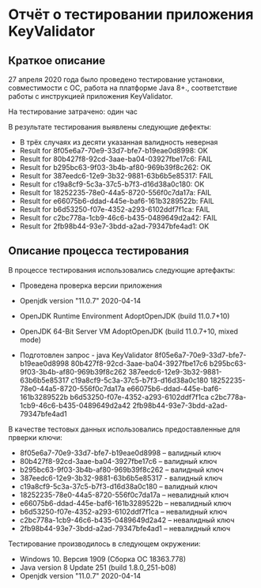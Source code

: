 # Отчёт о тестировании приложения KeyValidator

## Краткое описание

27 апреля 2020 года было проведено тестирование установки, совместимости с ОС, работа на платформе Java 8+., соответствие работы с инструкцией приложения KeyValidator.

На тестирование затрачено: один час

В результате тестирования выявлены следующие дефекты:
* В трёх случаях из десяти указанная валидность неверная
* Result for 8f05e6a7-70e9-33d7-bfe7-b19eae0d8998: OK
* Result for 80b427f8-92cd-3aae-ba04-03927fbe17c6: FAIL
* Result for b295bc63-9f03-3b4b-af80-969b39f8c262: OK
* Result for 387eedc6-12e9-3b32-9881-63b6b5e85317: FAIL
* Result for c19a8cf9-5c3a-37c5-b7f3-d16d38a0c180: OK
* Result for 18252235-78e0-44a5-8720-556f0c7da17a: FAIL
* Result for e66075b6-ddad-445e-baf6-161b3289522b: FAIL
* Result for b6d53250-f07e-4352-a293-6102ddf7f1ca: FAIL
* Result for c2bc778a-1cb9-46c6-b435-0489649d2a42: FAIL
* Result for 2fb98b44-93e7-3bdd-a2ad-79347bfe4ad1: OK

## Описание процесса тестирования

В процессе тестирования использовались следующие артефакты:
* Проведена проверка версии приложения
* Openjdk version "11.0.7" 2020-04-14
* OpenJDK Runtime Environment AdoptOpenJDK (build 11.0.7+10)
* OpenJDK 64-Bit Server VM AdoptOpenJDK (build 11.0.7+10, mixed mode)

* Подготовлен запрос - java KeyValidator 8f05e6a7-70e9-33d7-bfe7-b19eae0d8998 80b427f8-92cd-3aae-ba04-3927fbe17c6 b295bc63-9f03-3b4b-af80-969b39f8c262 387eedc6-12e9-3b32-9881-63b6b5e85317 c19a8cf9-5c3a-37c5-b7f3-d16d38a0c180 18252235-78e0-44a5-8720-556f0c7da17a e66075b6-ddad-445e-baf6-161b3289522b b6d53250-f07e-4352-a293-6102ddf7f1ca c2bc778a-1cb9-46c6-b435-0489649d2a42 2fb98b44-93e7-3bdd-a2ad-79347bfe4ad1

В качестве тестовых данных использовались предоставленные для прверки ключи:
* 8f05e6a7-70e9-33d7-bfe7-b19eae0d8998 – валидный ключ
* 80b427f8-92cd-3aae-ba04-3927fbe17c6 – валидный ключ
* b295bc63-9f03-3b4b-af80-969b39f8c262 – валидный ключ
* 387eedc6-12e9-3b32-9881-63b6b5e85317 - валидный ключ
* c19a8cf9-5c3a-37c5-b7f3-d16d38a0c180 – валидный ключ
* 18252235-78e0-44a5-8720-556f0c7da17a – невалидный ключ
* e66075b6-ddad-445e-baf6-161b3289522b – невалидный ключ
* b6d53250-f07e-4352-a293-6102ddf7f1ca – невалидный ключ
* c2bc778a-1cb9-46c6-b435-0489649d2a42 – невалидный ключ
* 2fb98b44-93e7-3bdd-a2ad-79347bfe4ad1 – невалидный ключ

Тестирование производилось в следующем окружении:
* Windows 10. Версия 1909 (Сборка ОС 18363.778)
* Java version 8 Update 251 (build 1.8.0_251-b08)
* Openjdk version "11.0.7" 2020-04-14



